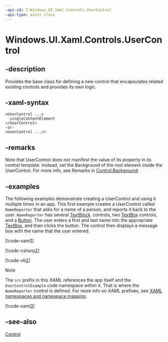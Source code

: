 ```yaml
---
-api-id: T:Windows.UI.Xaml.Controls.UserControl
-api-type: winrt class
---
```


<!-- Class syntax.
public class UserControl : Windows.UI.Xaml.Controls.Control, Windows.UI.Xaml.Controls.IUserControl
-->

# Windows.UI.Xaml.Controls.UserControl

## -description
Provides the base class for defining a new control that encapsulates related existing controls and provides its own logic.



## -xaml-syntax
```xaml
<UserControl ...>
  singleContentElement
</UserControl>
-or-
<UserControl .../>
```


## -remarks
Note that UserControl does not manifest the value of its  property in its control template. Instead, set the Background of the root element inside the UserControl. For more info, see Remarks in [Control.Background](control_background.md).

## -examples
The following examples demonstrate creating a UserControl and using it multiple times in an app. This first example creates a UserControl called `NameReporter` that asks for a name of a person, and reports it back to the user. `NameReporter` has several [TextBlock](textblock.md)  controls, two [TextBox](textbox.md) controls, and a [Button](button.md). The user enters a first and last name into the appropriate [TextBox](textbox.md), and then clicks the button. The control then displays a message box with the name that the user entered.

[!code-xaml[1](../windows.ui.xaml.controls.primitives/code/UserControlSnippets/csharp/NameReporter.xaml#Snippet1)]

[!code-csharp[2](../windows.ui.xaml.controls.primitives/code/UserControlSnippets/csharp/NameReporter.xaml.cs#Snippet2)]

[!code-vb[2](../windows.ui.xaml.controls.primitives/code/UserControlSnippets/vbnet/NameReporter.xaml.vb#Snippet2)]

> [!NOTE]
> The `src` prefix in this XAML references the app itself and the `UserControlExample` code namespace within it. That is where the `NameReporter` control is defined. For more info on XAML prefixes, see [XAML namespaces and namespace mapping](/windows/uwp/xaml-platform/xaml-namespaces-and-namespace-mapping).

[!code-xaml[3](../windows.ui.xaml.controls.primitives/code/UserControlSnippets/csharp/Page.xaml#Snippet3)]

## -see-also
[Control](control.md)
